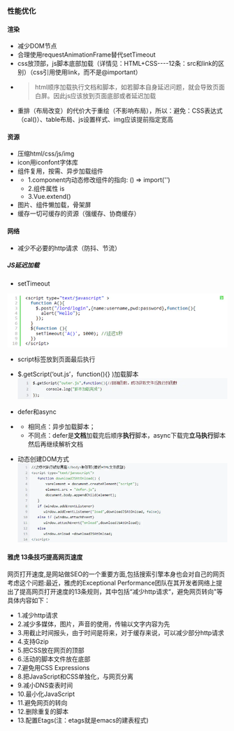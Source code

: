 ### 性能优化

#### 渲染

* 减少DOM节点
* 合理使用requestAnimationFrame替代setTimeout
* css放顶部，js脚本底部加载（详情见：HTML+CSS----12条：src和link的区别）（css引用使用link，而不是@important）
* > html顺序加载执行文档和脚本，如若脚本自身延迟问题，就会导致页面白屏。因此js应该放到页面底部或者延迟加载
* 重排（布局改变）的代价大于重绘（不影响布局），所以：避免：CSS表达式（cal\(\)）、table布局、js设置样式、img应该提前指定宽高

#### 资源

* 压缩html/css/js/img
* icon用iconfont字体库
* 组件复用，按需、异步加载组件
* * 1.component内动态修改组件的指向: \(\) =&gt; import\(''\)
  * 2.组件属性 is
  * 3.Vue.extend\(\)
* 图片、组件懒加载，骨架屏
* 缓存一切可缓存的资源（强缓存、协商缓存）

#### 网络

* 减少不必要的http请求（防抖、节流）

##### JS延迟加载

* setTimeout

![](/assets/setTimeout-js.png)

* script标签放到页面最后执行

* $.getScript\(‘out.js’，function\(\){} \)加载脚本![](/assets/getScript.png)

* defer和async

* * 相同点：异步加载脚本；
  * 不同点：defer是**文档**加载完后顺序**执行**脚本，async下载完**立马执行**脚本然后再继续解析文档
* 动态创建DOM方式![](/assets/js-dom.png)

#### 雅虎 13条技巧提高网页速度

网页打开速度,是网站做SEO的一个重要方面,包括搜索引擎本身也会对自己的网页考虑这个问题:最近，雅虎的Exceptional Performance团队在其开发者网络上提出了提高网页打开速度的13条规则，其中包括“减少http请求“，避免网页转向"等具体内容如下：

* 1.减少http请求
* 2.减少多媒体，图片，声音的使用，传输以文字内容为先
* 3.用截止时间报头，由于时间是将来，对于缓存来说，可以减少部分http请求
* 4.支持Gzip
* 5.把CSS放在网页的顶部
* 6.活动的脚本文件放在底部
* 7.避免用CSS Expressions 
* 8.把JavaScript和CSS单独化，与网页分离
* 9.减小DNS查表时间
* 10.最小化JavaScript
* 11.避免网页的转向
* 12.删除重复的脚本 
* 13.配置Etags\(注：etags就是emacs的建表程式\) 



